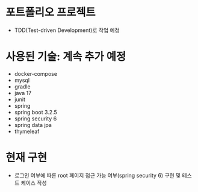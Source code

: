 # 포트폴리오 프로젝트

- TDD(Test-driven Development)로 작업 예정

# 사용된 기술: 계속 추가 예정
- docker-compose
- mysql
- gradle
- java 17
- junit
- spring
- spring boot 3.2.5
- spring security 6
- spring data jpa
- thymeleaf

# 현재 구현
- 로그인 여부에 따른 root 페이지 접근 가능 여부(spring security 6) 구현 및 테스트 케이스 작성
